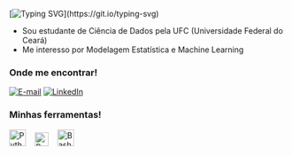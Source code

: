 [![Typing SVG](https://readme-typing-svg.demolab.com?font=Fira+Code&weight=500&size=30&pause=1000&color=42F71A&repeat=false&random=false&width=435&lines=Eu+sou+a+Bruna!)](https://git.io/typing-svg)

* Sou estudante de Ciência de Dados pela UFC (Universidade Federal do Ceará) 
* Me interesso por Modelagem Estatística e Machine Learning

<h3 align="left">Onde me encontrar!</h3>

[![E-mail](https://img.shields.io/badge/-Email-000?style=for-the-badge&logo=microsoft-outlook&logoColor=42F71A&color:FFF)](mailto:brunabarretomq@gmail.com)
[![LinkedIn](https://img.shields.io/badge/-LinkedIn-000?style=for-the-badge&logo=linkedin&logoColor=42F71A&color:FFF)](https://www.linkedin.com/in/brunabarretomq/)

<h3 align="left">Minhas ferramentas!</h3>

<div align="left">
  <img src= "https://s3.dualstack.us-east-2.amazonaws.com/pythondotorg-assets/media/files/python-logo-only.svg" height="30" alt="Pytho logo"  />
  <img width="8" />
  <img src="https://www.r-project.org/logo/Rlogo.svg" height="25" alt="R logo"  />
  <img width="8" />
  <img src= "https://github.com/odb/official-bash-logo/blob/master/assets/Logos/Icons/SVG/128x128.svg" height="30" alt="Bash logo"  />
</div>



